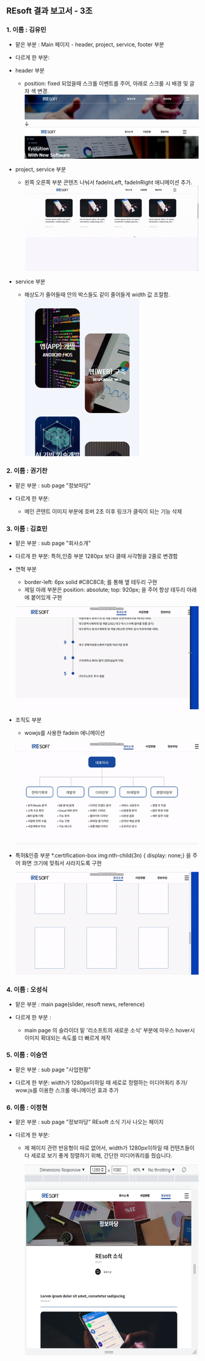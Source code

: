## REsoft 결과 보고서 - 3조

### 1. 이름 : 김유민
   - 맡은 부분 : Main 페이지 - header, project, service, footer 부분
   
   - 다르게 한 부분:
   * header 부분
      * position: fixed 되었을때 스크롤 이벤트를 주어, 아래로 스크롤 시 배경 및 글자 색 변경.
      ![header-1](./img/reportimg/header-1.png)
   	               &darr;
      ![header-2](./img/reportimg/header-2.png)

  * project, service 부분
      * 왼쪽 오른쪽 부분 콘텐츠 나눠서 fadeInLeft, fadeInRight 애니메이션 추가.  
      ![scroll_ani](./img/reportimg/scroll_ani.gif)

   * service 부분
      * 해상도가 줄어들때 안의 박스들도 같이 줄어들게 width 값 조절함.  
      ![service-1](./img/reportimg/service-1.png)

### 2. 이름 : 권기찬
   - 맡은 부분 : sub page  "정보마당" 
   
   - 다르게 한 부분: 
     -  메인 콘텐트 이미지 부분에 호버 2초 이후 링크가 클릭이 되는 기능 삭제
   
### 3. 이름 : 김효민
   - 맡은 부분 : sub page "회사소개"
   
   - 다르게 한 부분: 특허,인증 부분 1280px 보다 클때 사각형을 2줄로 변경함

   * 연혁 부분
      * border-left: 6px solid #C8C8C8; 를 통해 옆 테두리 구현 
      * 제일 아래 부분은 position: absolute; top: 920px; 을 주어 항상 테두리 아래에 붙어있게 구현
      
      ![scroll_ani](./img/company-introduce/history.gif)

   * 조직도 부분
     * wowjs를 사용한 fadein 애니메이션
      
      ![scroll_ani](./img/company-introduce/organization.gif)

   * 특허&인증 부분
      *.certification-box img:nth-child(3n) { display: none;} 을 주어 화면 크기에 맞춰서 사라지도록 구현 
      
      ![scroll_ani](./img/company-introduce/certification.gif)

   


### 4. 이름 : 오성식
   - 맡은 부분 : main page(slider, resoft news, reference)
   
   - 다르게 한 부분 : 
      - main page 의 슬라이더 밑 '리소프트의 새로운 소식' 부분에 마우스 hover시 이미지 확대되는 속도를 더 빠르게 제작

### 5. 이름 : 이승연
   - 맡은 부분 : sub page "사업현황"
   
   - 다르게 한 부분: width가 1280px이하일 때 세로로 정렬하는 미디어쿼리 추가/ wow.js를 이용한 스크롤 애니메이션 효과 추가

### 6. 이름 : 이정현
   - 맡은 부분 : sub page  "정보마당" REsoft 소식 기사 나오는 페이지
   
   - 다르게 한 부분: 
      * 제 페이지 관련 반응형이 따로 없어서, width가 1280px이하일 때 컨텐츠들이 다 세로로 보기 좋게 정렬하기 위해, 간단한 미디어쿼리를 줬습니다.
   
         <img src="./img/infomadang/1280px.png" alt="반응형 1280px" width= "500" height= "500">
